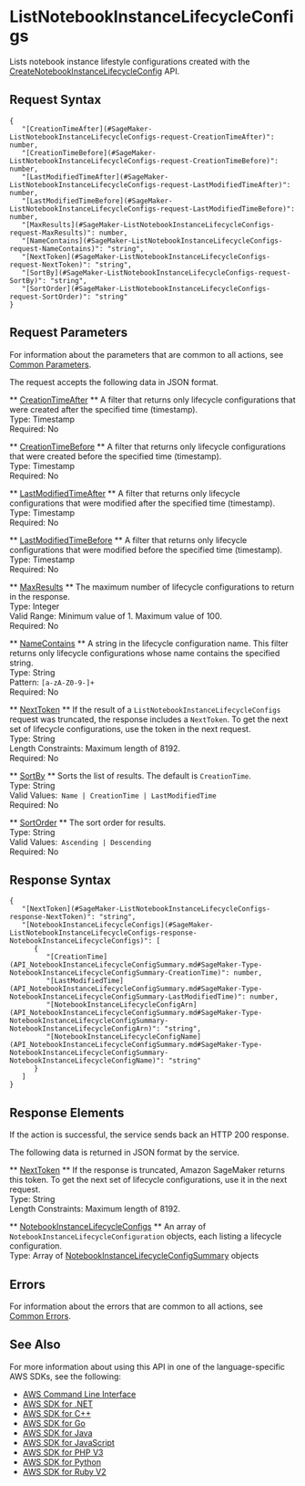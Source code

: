 # ListNotebookInstanceLifecycleConfigs<a name="API_ListNotebookInstanceLifecycleConfigs"></a>

Lists notebook instance lifestyle configurations created with the [CreateNotebookInstanceLifecycleConfig](API_CreateNotebookInstanceLifecycleConfig.md) API\.

## Request Syntax<a name="API_ListNotebookInstanceLifecycleConfigs_RequestSyntax"></a>

```
{
   "[CreationTimeAfter](#SageMaker-ListNotebookInstanceLifecycleConfigs-request-CreationTimeAfter)": number,
   "[CreationTimeBefore](#SageMaker-ListNotebookInstanceLifecycleConfigs-request-CreationTimeBefore)": number,
   "[LastModifiedTimeAfter](#SageMaker-ListNotebookInstanceLifecycleConfigs-request-LastModifiedTimeAfter)": number,
   "[LastModifiedTimeBefore](#SageMaker-ListNotebookInstanceLifecycleConfigs-request-LastModifiedTimeBefore)": number,
   "[MaxResults](#SageMaker-ListNotebookInstanceLifecycleConfigs-request-MaxResults)": number,
   "[NameContains](#SageMaker-ListNotebookInstanceLifecycleConfigs-request-NameContains)": "string",
   "[NextToken](#SageMaker-ListNotebookInstanceLifecycleConfigs-request-NextToken)": "string",
   "[SortBy](#SageMaker-ListNotebookInstanceLifecycleConfigs-request-SortBy)": "string",
   "[SortOrder](#SageMaker-ListNotebookInstanceLifecycleConfigs-request-SortOrder)": "string"
}
```

## Request Parameters<a name="API_ListNotebookInstanceLifecycleConfigs_RequestParameters"></a>

For information about the parameters that are common to all actions, see [Common Parameters](CommonParameters.md)\.

The request accepts the following data in JSON format\.

 ** [CreationTimeAfter](#API_ListNotebookInstanceLifecycleConfigs_RequestSyntax) **   <a name="SageMaker-ListNotebookInstanceLifecycleConfigs-request-CreationTimeAfter"></a>
A filter that returns only lifecycle configurations that were created after the specified time \(timestamp\)\.  
Type: Timestamp  
Required: No

 ** [CreationTimeBefore](#API_ListNotebookInstanceLifecycleConfigs_RequestSyntax) **   <a name="SageMaker-ListNotebookInstanceLifecycleConfigs-request-CreationTimeBefore"></a>
A filter that returns only lifecycle configurations that were created before the specified time \(timestamp\)\.  
Type: Timestamp  
Required: No

 ** [LastModifiedTimeAfter](#API_ListNotebookInstanceLifecycleConfigs_RequestSyntax) **   <a name="SageMaker-ListNotebookInstanceLifecycleConfigs-request-LastModifiedTimeAfter"></a>
A filter that returns only lifecycle configurations that were modified after the specified time \(timestamp\)\.  
Type: Timestamp  
Required: No

 ** [LastModifiedTimeBefore](#API_ListNotebookInstanceLifecycleConfigs_RequestSyntax) **   <a name="SageMaker-ListNotebookInstanceLifecycleConfigs-request-LastModifiedTimeBefore"></a>
A filter that returns only lifecycle configurations that were modified before the specified time \(timestamp\)\.  
Type: Timestamp  
Required: No

 ** [MaxResults](#API_ListNotebookInstanceLifecycleConfigs_RequestSyntax) **   <a name="SageMaker-ListNotebookInstanceLifecycleConfigs-request-MaxResults"></a>
The maximum number of lifecycle configurations to return in the response\.  
Type: Integer  
Valid Range: Minimum value of 1\. Maximum value of 100\.  
Required: No

 ** [NameContains](#API_ListNotebookInstanceLifecycleConfigs_RequestSyntax) **   <a name="SageMaker-ListNotebookInstanceLifecycleConfigs-request-NameContains"></a>
A string in the lifecycle configuration name\. This filter returns only lifecycle configurations whose name contains the specified string\.  
Type: String  
Pattern: `[a-zA-Z0-9-]+`   
Required: No

 ** [NextToken](#API_ListNotebookInstanceLifecycleConfigs_RequestSyntax) **   <a name="SageMaker-ListNotebookInstanceLifecycleConfigs-request-NextToken"></a>
If the result of a `ListNotebookInstanceLifecycleConfigs` request was truncated, the response includes a `NextToken`\. To get the next set of lifecycle configurations, use the token in the next request\.  
Type: String  
Length Constraints: Maximum length of 8192\.  
Required: No

 ** [SortBy](#API_ListNotebookInstanceLifecycleConfigs_RequestSyntax) **   <a name="SageMaker-ListNotebookInstanceLifecycleConfigs-request-SortBy"></a>
Sorts the list of results\. The default is `CreationTime`\.  
Type: String  
Valid Values:` Name | CreationTime | LastModifiedTime`   
Required: No

 ** [SortOrder](#API_ListNotebookInstanceLifecycleConfigs_RequestSyntax) **   <a name="SageMaker-ListNotebookInstanceLifecycleConfigs-request-SortOrder"></a>
The sort order for results\.  
Type: String  
Valid Values:` Ascending | Descending`   
Required: No

## Response Syntax<a name="API_ListNotebookInstanceLifecycleConfigs_ResponseSyntax"></a>

```
{
   "[NextToken](#SageMaker-ListNotebookInstanceLifecycleConfigs-response-NextToken)": "string",
   "[NotebookInstanceLifecycleConfigs](#SageMaker-ListNotebookInstanceLifecycleConfigs-response-NotebookInstanceLifecycleConfigs)": [ 
      { 
         "[CreationTime](API_NotebookInstanceLifecycleConfigSummary.md#SageMaker-Type-NotebookInstanceLifecycleConfigSummary-CreationTime)": number,
         "[LastModifiedTime](API_NotebookInstanceLifecycleConfigSummary.md#SageMaker-Type-NotebookInstanceLifecycleConfigSummary-LastModifiedTime)": number,
         "[NotebookInstanceLifecycleConfigArn](API_NotebookInstanceLifecycleConfigSummary.md#SageMaker-Type-NotebookInstanceLifecycleConfigSummary-NotebookInstanceLifecycleConfigArn)": "string",
         "[NotebookInstanceLifecycleConfigName](API_NotebookInstanceLifecycleConfigSummary.md#SageMaker-Type-NotebookInstanceLifecycleConfigSummary-NotebookInstanceLifecycleConfigName)": "string"
      }
   ]
}
```

## Response Elements<a name="API_ListNotebookInstanceLifecycleConfigs_ResponseElements"></a>

If the action is successful, the service sends back an HTTP 200 response\.

The following data is returned in JSON format by the service\.

 ** [NextToken](#API_ListNotebookInstanceLifecycleConfigs_ResponseSyntax) **   <a name="SageMaker-ListNotebookInstanceLifecycleConfigs-response-NextToken"></a>
If the response is truncated, Amazon SageMaker returns this token\. To get the next set of lifecycle configurations, use it in the next request\.   
Type: String  
Length Constraints: Maximum length of 8192\.

 ** [NotebookInstanceLifecycleConfigs](#API_ListNotebookInstanceLifecycleConfigs_ResponseSyntax) **   <a name="SageMaker-ListNotebookInstanceLifecycleConfigs-response-NotebookInstanceLifecycleConfigs"></a>
An array of `NotebookInstanceLifecycleConfiguration` objects, each listing a lifecycle configuration\.  
Type: Array of [NotebookInstanceLifecycleConfigSummary](API_NotebookInstanceLifecycleConfigSummary.md) objects

## Errors<a name="API_ListNotebookInstanceLifecycleConfigs_Errors"></a>

For information about the errors that are common to all actions, see [Common Errors](CommonErrors.md)\.

## See Also<a name="API_ListNotebookInstanceLifecycleConfigs_SeeAlso"></a>

For more information about using this API in one of the language\-specific AWS SDKs, see the following:
+  [AWS Command Line Interface](http://docs.aws.amazon.com/goto/aws-cli/sagemaker-2017-07-24/ListNotebookInstanceLifecycleConfigs) 
+  [AWS SDK for \.NET](http://docs.aws.amazon.com/goto/DotNetSDKV3/sagemaker-2017-07-24/ListNotebookInstanceLifecycleConfigs) 
+  [AWS SDK for C\+\+](http://docs.aws.amazon.com/goto/SdkForCpp/sagemaker-2017-07-24/ListNotebookInstanceLifecycleConfigs) 
+  [AWS SDK for Go](http://docs.aws.amazon.com/goto/SdkForGoV1/sagemaker-2017-07-24/ListNotebookInstanceLifecycleConfigs) 
+  [AWS SDK for Java](http://docs.aws.amazon.com/goto/SdkForJava/sagemaker-2017-07-24/ListNotebookInstanceLifecycleConfigs) 
+  [AWS SDK for JavaScript](http://docs.aws.amazon.com/goto/AWSJavaScriptSDK/sagemaker-2017-07-24/ListNotebookInstanceLifecycleConfigs) 
+  [AWS SDK for PHP V3](http://docs.aws.amazon.com/goto/SdkForPHPV3/sagemaker-2017-07-24/ListNotebookInstanceLifecycleConfigs) 
+  [AWS SDK for Python](http://docs.aws.amazon.com/goto/boto3/sagemaker-2017-07-24/ListNotebookInstanceLifecycleConfigs) 
+  [AWS SDK for Ruby V2](http://docs.aws.amazon.com/goto/SdkForRubyV2/sagemaker-2017-07-24/ListNotebookInstanceLifecycleConfigs) 